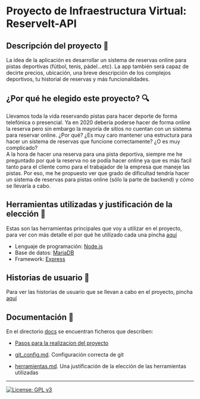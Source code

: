 # Proyecto de Infraestructura Virtual: ReserveIt-API

## Descripción del proyecto :green_book:
La idea de la aplicación es desarrollar un sistema de reservas online para pistas deportivas (fútbol, tenis, pádel...etc). La app también será capaz de decirte precios, ubicación, una breve descripción de los complejos deportivos, tu historial de reservas y más funcionalidades.

## ¿Por qué he elegido este proyecto? :mag:
Llevamos toda la vida reservando pistas para hacer deporte de forma telefónica o presencial. Ya en 2020 debería poderse hacer de forma online la reserva pero sin embargo la mayoría de sitios no cuentan con un sistema para reservar online. ¿Por qué? ¿Es muy caro mantener una estructura para hacer un sistema de reservas que funcione correctamente? ¿O es muy complicado?  
A la hora de hacer una reserva para una pista deportiva, siempre me he preguntado por qué la reserva no se podía hacer online ya que es más facil tanto para el cliente como para el trabajador de la empresa que maneje las pistas. Por eso, me he propuesto ver que grado de dificultad tendría hacer un sistema de reservas para pistas online (sólo la parte de backend) y cómo se llevaría a cabo.

## Herramientas utilizadas y justificación de la elección :hammer:
Estas son las herramientas principales que voy a utilizar en el proyecto, para ver con más detalle el por qué he utilizado cada una pincha [aquí](https://github.com/sergiocantero8/ReserveIt-API/blob/master/docs/herramientas.md)
+ Lenguaje de programación: [Node.js](https://nodejs.org/es/)
+ Base de datos: [MariaDB](https://mariadb.org/)
+ Framework: [Express](https://expressjs.com/es/)

## Historias de usuario :busts_in_silhouette:
Para ver las historias de usuario que se llevan a cabo en el proyecto, pincha [aquí](https://github.com/sergiocantero8/ReserveIt-API/labels/user-stories)


## Documentación :page_facing_up:
En el directorio [docs](https://github.com/sergiocantero8/ReserveIt-API/tree/master/docs) se encuentran ficheros que describen:

+ [Pasos para la realizacion del proyecto](https://github.com/sergiocantero8/ReserveIt-API/blob/master/docs/pasos.md)

+ [git_config.md](https://github.com/sergiocantero8/ReserveIt-API/blob/master/docs/git_config.md). Configuración correcta de git

+ [herramientas.md](https://github.com/sergiocantero8/ReserveIt-API/blob/master/docs/herramientas.md). Una justificación de la elección de las herramientas utilizadas 

---
[![License: GPL v3](https://img.shields.io/badge/License-GPLv3-blue.svg)](https://www.gnu.org/licenses/gpl-3.0)
